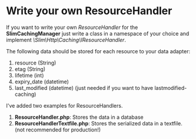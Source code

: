 Write your own ResourceHandler
==================

If you want to write your own *ResourceHandler* for the **SlimCachingManager** just write a class in a namespace of your choice and implement *\Slim\Http\Caching\IResourceHandler*.

The following data should be stored for each resource to your data adapter:

1. resource (String)
2. etag (String)
3. lifetime (int)
4. expiry_date (datetime)
5. last_modified (datetime) (just needed if you want to have lastmodified-caching)

I've added two examples for ResourceHandlers.

1. **ResourceHandler.php**: Stores the data in a database
2. **ResourceHandlerTextfile.php**: Stores the serialized data in a textfile. (not recommended for production!)